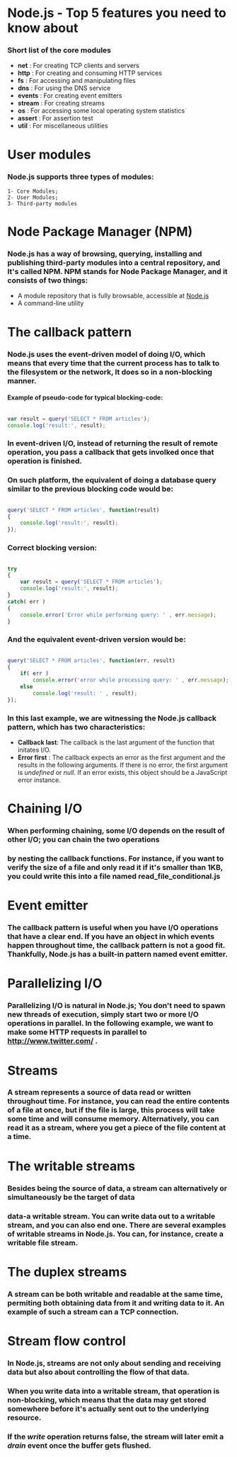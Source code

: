 # Node.js - Top 5 features you need to know about

### Short list of the core modules

* __net__    : For creating TCP clients and servers
* __http__   : For creating and consuming HTTP services
* __fs__     : For accessing and manipulating files
* __dns__    : For using the DNS service
* __events__ : For creating event emitters
* __stream__ : For creating streams
* __os__     : For accessing some local operating system statistics
* __assert__ : For assertion test
* __util__   : For miscellaneous utilities

# User modules

### Node.js supports three types of modules:
	1- Core Modules;
	2- User Modules;
	3- Third-party modules

# Node Package Manager (NPM)

### Node.js has a way of browsing, querying, installing and publishing third-party modules into a central repository, and It's called NPM. NPM stands for Node Package Manager, and it consists of two things:

- A module repository that is fully browsable, accessible at [Node.js](https://npmjs.org/)
- A command-line utility

# The callback pattern

### Node.js uses the event-driven model of doing I/O, which means that every time that the current process has to talk to the filesystem or the network, It does so in a non-blocking manner.

#### Example of pseudo-code for typical blocking-code:

```javascript

var result = query('SELECT * FROM articles');
console.log('result:', result);

```


### In event-driven I/O, instead of returning the result of remote operation, you pass a callback that gets involked once that operation is finished.
### On such platform, the equivalent of doing a database query similar to the previous blocking code would be:

```javascript

query('SELECT * FROM articles', function(result)
{
	console.log('result:', result);
});

```


### Correct blocking version:

```javascript

try
{
	var result = query('SELECT * FROM articles');
	console.log('result:', result);
}
catch( err )
{
	console.error('Error while performing query: ' , err.message);
}

```

### And the equivalent event-driven version would be:

```javascript

query('SELECT * FROM articles', function(err, result)
{
	if( err )
		console.error('error while processing query: ' , err.message);
	else
		console.log('result: ' , result);
});

```


### In this last example, we are witnessing the Node.js callback pattern, which has two characteristics:

* __Callback last__: The callback is the last argument of the function that initates I/O.
* __Error first__  : The callback expects an error as the first argument and the results in the following arguments. If there is no error, the first argument is _undefined_ or _null_. If an error exists, this object should be a JavaScript error instance.



# Chaining I/O

### When performing chaining, some I/O depends on the result of other I/O; you can chain the two operations
### by nesting the callback functions. For instance, if you want to verify the size of a file and only read it if it's smaller than 1KB, you could write this into a file named read_file_conditional.js

# Event emitter 

### The callback pattern is useful when you have I/O operations that have a clear end. If you have an object in which events happen throughout time, the callback pattern is not a good fit. Thankfully, Node.js has a built-in pattern named event emitter.

# Parallelizing I/O

### Parallelizing I/O is natural in Node.js; You don't need to spawn new threads of execution, simply start two or more I/O operations in parallel. In the following example, we want to make some HTTP requests in parallel to http://www.twitter.com/ .

# Streams

### A stream represents a source of data read or written throughout time. For instance, you can read the entire contents of a file at once, but if the file is large, this process will take some time and will consume memory. Alternatively, you can read it as a stream, where you get a piece of the file content at a time.


# The writable streams

### Besides being the source of data, a stream can alternatively or simultaneously be the target of data
### data-a writable stream. You can write data out to a writable stream, and you can also end one. There are several examples of writable streams in Node.js. You can, for instance, create a writable file stream.


# The duplex streams

### A stream can be both writable and readable at the same time, permiting both obtaining data from it and writing data to it. An example of such a stream can a TCP connection.

# Stream flow control

### In Node.js, streams are not only about sending and receiving data but also about controlling the flow of that data.
### When you write data into a writable stream, that operation is non-blocking, which means that the data may get stored somewhere before it's actually sent out to the underlying resource.
### If the _write_ operation returns false, the stream will later emit a _drain_ event once the buffer gets flushed.
 

